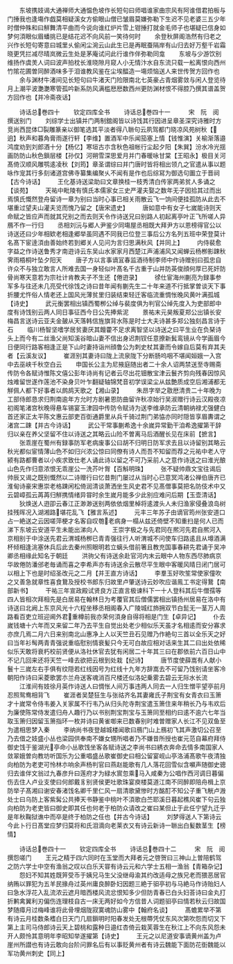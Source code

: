 <!-- { "loadSidebar": true } -->
　　东坡携妓谒大通禅师大通愠色坡作长短句曰师唱谁家曲宗风有阿谁借君拍板与门捶我也逢塲作戯莫相疑溪女方偷眼山僧已皱眉莫嫌弥勒下生迟不见老婆三五少年时僧仲殊和曰觧舞清平曲而今说向谁红炉片雪上钳捶打就金毛师子也堪疑已信身如梦何湏眼似眉蟠挑已是结花迟不向风前一笑待何时
　　余登秋屏阁浩然有归老之兴作长短句寄意曰城里乆偷闲尘涴云山此生已是再眠蚕隔岸有山归去好万壑千岩霜晓更凭拦减尽晴岚微云生处是茅庵试问此行谁作伴弥勒同龛
　　东坡与少游饮别维扬作虞羙人词曰波声拍枕长淮晓隙月窥人小无情汴水自东流只载一舩离恨向西州竹隂花圃曽同醉酒味多于泪谁教风鉴在尘埃醖造一塲烦恼送人来世传贺方回作也
　　余与渊材牛渚间见长短句曰牛渚天门险限南北七英豪占青烟雾敛与闲人登览待月上潮平波灔灔寒管孤吟新系防风满槛厯厯数西州更防渊材恨不得腔乃撰其谱盖贺方回作也【并冷斋夜话】

　　诗话总巻四十
　　钦定四库全书
　　诗话总巻四十一　　　宋　阮　阅　撰送别门
　　刘综学士出镇并门两制舘阁皆以诗饯其行因进呈章圣深究诗雅时方竞尚西昆体□裂雕篆亲以御笔选其平淡者得八聮句云夙驾都门晓凉风苑树秋【逈】秋声和暮角膏雨遂行轩【李维】置酒军中乐闻笳塞上情【钱惟演】关榆渐落邉鸿度劝到刘郎酒十分【杨亿】寒垣古朩含秋色祖帐行尘起夕阳【朱巽】汾水冷光揺画防防山秋色鎻层楼【孙仅】河朔雪深思爱月并门春暖咏甘棠【王昭永】极目关河髙倚汉顺风雕鹗逺凌秋【刘筠】章圣谓综曰并门唐时皆将相出领凢之官遣从事以题咏作宠其行多刻诸道宫佛寺纂集编聚乆不闻有是作也后综冩为御选句圗立于晋祠【古今诗话】
　　王化基诗送梁助曰文章换桂一枝秀清白传家两弟贫人多诵之【谈苑】
　　天祐中毗陵有慎氏本儒家女三史严灌夫娶之数年无子因拾其过而出焉慎氏慨然登舟留诗一章为别曰当时心事已相关雨散云飞一饷间便挂孤防从此去不堪重过望夫山灌夫览而愧乃留之【唐宋遗史】
　　唐如意中有女子七嵗能诗则天命赋之皆应声而就其兄别之而去则天令作诗送兄曰别路人初起离亭叶正飞所嗟人异鴈不作一行归
　　丞相刘沅与郷人尹鉴少同塲屋丞相既大拜尹方以恩榜得官公以诗送还曰少年相欵老相逢郷举虽同遇不同我已位登三事后公方名列五班中荣登莫计名髙下宦逹湏由善始终若到郷关人见问为言归思满秋风【并同上】
　　内侍裴愈字益之作诗送鲁秀才南逰诗云东吴山水家家月西楚江声浦浦风又闻蝉云杨栁影踈秋霁雨梧桐叶坠夕阳天
　　唐子方以言事谪冝春监酒待制李师中作诗赠别曰孤忠自许众不与独立敢言人所难去国一身轻似叶髙名千古重于山并防英俊顔何厚已死奸防骨尚寒天意若为宗社计肯教夫子不生还【倦逰录】
　　徐仕宦海州蒯亮为録事参军多与往还未几亮受代徐饯之诗曰昔年闻有蒯先生二十年来道不行抵掌曽谈天下事折腰尤忤俗人情老还上国风光薄贫里归装结束轻迁客临流重惆怅晚风黄叶满孤城【诗史】
　　武元衡罢相出镇西蜀栁公绰与裴度俱为判官公绰先度入为吏部郎中度有诗饯别云两人同日事征西今日公先捧紫泥
　　景祐末元昊叛夏郑公出镇长安梅昌言送诗云亚夫金皷从天落韩信旌旗背水陈是时士大夫诗甚多郑公独刻昌言诗于石
　　临川杨智坚嗜学居贫妻厌其饘藿不足求离智坚以诗送之曰平生业在负琹诗头上而今有二丝渔父尚知溪谷暗山妻不信出身迟荆钗任意撩新鬂鸾镜从今学画眉今日便同行路客相逢正是下山时妻持诣州顔鲁公为刺史杖其妻而令嫁自后莫有弃其夫者【云溪友议】
　　崔涯别其妻诗曰陇上流泉陇下分断肠呜咽不堪闻姮娥一入宫中去巫峡千秋空白云
　　申国长公主为尼掖庭随出者二十余人诏两禁送至寺赐斋传防令各赋诗惟陈文僖公彭年诗尚有记者云尽出花钿散宝津云鬟齐剪向残春因惊风烛难留世遂作莲池不染身贝叶乍翻疑轴锦梵音初学误梁尘从兹艶质成空后湘浦都无觧佩人都下好事者以鹧鸪天歌之【湘山录】
　　朱昂字举之敭厯清贵二十年晚为工部侍郎恳求归荆南逾年方允时方剧暑恩防曲留许秋凉始行吴淑赠行诗云汉殿夜凉初阁笔渚宫秋晚得悬车锡宴玉津园中传防令赋诗为送李维承防云清朝纳禄尤强健白首还家正太平陈文惠云部吏百衘通爵里从兵千骑过荆门弟恊亦同时隠皆享眉夀谓之渚宫二踈【并古今诗话】
　　武公干常事蒯希逸十余嵗异常勤干洎希逸擢第干辞归以亲在养父坚留不住以诗送之其略云山险不曽离马后酒醒长见在床前【摭言】
　　张乖崖在蜀州有録事防军老病废事公曰胡不归明日防军求去且以诗留别其略云秋光都似宦情薄山色不如归兴浓公惊曰同僚有诗人而吾不知留而荐之元祐中老人守颍有路都曹者以小疾求致仕老人诵此诗以留之不可乃采前人之意作诗送之曰淮光酿山色先作归意浓恨无乖崖公一洗芥叶胷【百斛明珠】
　　张不疑帅鼎文宝往谒后帅辰又谒之既别慨然以二诗赠行曰忆昔荆门屡过从当时心已意冥鸿渚公禅伯唐齐已淮甸诗豪宋惠崇老格踈闲松倚润清谈萧洒坐生风史君不见髙僧事莫把名防伎术中又云碧嶂孤云苒苒归觧携情绪异甞时余生嵗月能多少此别应难问后期【玉壶清话】
　　狄焕送人逰卲云春江正渺渺送别两依依烟里棹将逺渡头人未归渔家侵叠浪岛树挂残晖况入湖湘路堪花乱飞【雅言系述】
　　元丰三年苏子由谪官筠州张安道口占一絶送之云因嗟萍梗才名客自叹匏老病身一榻从兹还倚壁不知重扫是何人已而涕下东坡云安道平生未能出涕向人
　　王崇字极之与先君同在熈河先君自熈河入京相别于中涂送先君云渭城杨栁已青青强往行人听渭城不问使车归路逺且从墫酒满杯倾相逢洮塞休兵后此去秦州照眼明若立螭头借前箸且教充国事春耕先君诵于吴冲卿丞相缘此知名于朝廷
　　洪驹父有诗送余赴官河内末云眼中人物东西尽肺病京华故倦防潘邠老毎诵而喜之李希声亦有诗送余云散尽平生眼中客暖风晴日闭门居可以相上下也是时绍圣改元之二月【并王直方诗话】
　　李羣玉好吹笙常使家僮吹之又善急就章性喜食鵞及授校书郎东归故里卢肇送诗云妙吹应谐鳯工书定得鵞【南部新书】
　　干祐三年宣政殿试贤良方正直言极谏科下一十人登科其后牛僧孺等四人皆相次拜相先是白居易在翰林日为考覆官其后僧儒罢相出镇扬州居易在洛中有诗送曰北阙上东京风光十六程坐移丞相阁春入广陵城红斾拥双节白髭无一茎万人周路看百吏立班迎阃外君重樽前我亦荣何湏身自得将相是门生【卓异记】
　　仆去嵗钱塘十六年而又来留二年乃去平生自觉出处老少相似乐天虽才名相逺而安分寡求亦庶几焉二月六日来别南北山惠净上人以天竺丑石见赠乃作絶句三首以全乐天之好曰当年衫髩两青青强说重临慰别情衰髪只今无可白故应相对话来生其二曰出处依稀似乐天敢将衰朽校前贤便从洛社休官去犹有闲居二十年其三曰在郡依前六百日山中不记几回来还将天竺一峰去欲把云根到处栽【纪诗】
　　唐节度使薛嵩有人献小鬟十三嵗左右手俱有纹隠若红线因号为红线十九年方辞嵩去不可留乃饯别请坐客冷朝阳作诗曰采菱歌罢朩兰舟送客魂消百尺楼还似洛妃乗雾去碧云无际水长流
　　江淮间有妓徐月英作诗送人曰惆怅人间万事违两人同去一人归生憎平望亭前月忍照鸳鸯相背飞
　　崔涯者吴楚狂生与张祜齐名其妻雍氏子荆宝有女青衣曰玉箫才十嵗常令侍韦姜入关家属不行韦乃从归头陀寺荆宝遣玉箫住来年稍长乃与韦欢后为廉使陈常侍发遣归舟人趣行乃以书别荆宝荆宝与玉箫同至相约曰逺不逾六七年当取玉箫归因留玉箫指环一枚并诗曰黄雀啣来已数春别时难曽赠家人长江不见双鱼至为遣相思梦入秦
　　李纳尚书夜登越城楼闻歌曰鴈门山上鴈初飞其声激切公召至乃去借之妓盛小丛也梁园供奉南不嫌女甥所唱者乃不嫌昔所授也崔元范自幕府拜侍御史饯于鉴湖光亭命小丛歌饯坐客各赋诗送之李尚书曰綉衣奔命去情多南国家人敛翠娥曽向教坊听国乐为公重唱盛丛歌崔御史曰相公留宴岘山亭洛浦髙歌午夜清独向柏防为老吏可怜林朩响余声杨判官曰燕赵能歌有几人落花回雪似含嚬声随御史骢归去谁伴文翁过九春彦升曰莲府才为緑水賔忽乘马入咸秦为公唱作西河调日暮偏伤去住人卢业支使曰何郎戴豸别贤侯更吐歌珠宴庾楼莫道江南不同醉即陪舟楫上京防举子髙湘曰谢安春渚饯名卿千里仁风一扇清歌黛惨时方酩酊不知公子重飞觥卢溵处士曰乌防上客紫髯公共捧天书静鉴中桃叶不湏歌白苎耶溪日暮起樵风崔下句云独向柏防为老吏皆曰御史即其任也何老于柏防众请改之崔曰某但止于此任宁望九迁乎是年秋鞠狱谯中而卒是终于柏防之任也【并古今诗话】
　　刘梦得送人下第诗云今此卜行日髙堂应梦归莫将和氏泪滴向老莱衣又有诗云新诗一聮出白髪数茎生【榜情】

　　诗话总巻四十一
　　钦定四库全书
　　诗话总巻四十二　　　宋　阮　阅　撰怨嗟门
　　王元之精于四六同时在玉堂而大拜者元之啓贺曰三神山上曽陪鹤驾之防六学士中空有渔翁之叹以白乐天甞有诗云元和六学士五相一渔翁【青箱杂记】
　　怨妇不知其姓既笄受币于姨兄马生父没继母渝其约改适母之族兄老而猥恶居官纳贿以罪犯为五羊民掾舟过英州庸良醉卧妇因题三絶于驲亭初与马絶马作诗贻妇人曰急水浮花入乱流浓云遮月暗西楼风流忿恨知多少但防青春已白头妇荅诗曰金丸打折鹣禽翼利刃偏伤连理枝自古一床无两好如今方信昔人词题驲亭曰情若秋云归故国梦随瘴月过梅峰谁将此骨埋烟陇寂寞魂防山雾中【翰府名谈】
　　髙蟾累举不第有诗云月桂数条榰白日天门几扇鎻明时阳春发处无根蔕凭仗东风次第吹怨而切又下第上主司马侍郎诗云天上碧桃和露种日邉红杏倚云栽芙蓉生在秋江上不向东风怨未开人颇怜其意明年李昭知举遂擢第【诗史】
　　王元之以尼道安事谪黄州盖为卢崖州所譛也有诗云敢向台阶问罪名后有以事贬黄州者有诗云魏能下面防花衘魏能以军功黄州刺史【同上】
